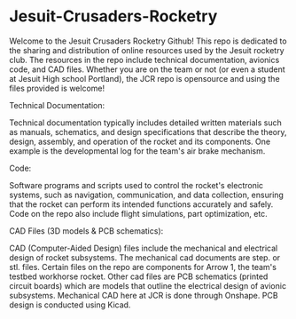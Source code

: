 # Jesuit-Crusaders-Rocketry

Welcome to the Jesuit Crusaders Rocketry Github!  This repo is dedicated to the sharing and distribution of online resources used by the Jesuit rocketry club.  The resources in the repo include technical documentation, avionics code, and CAD files.  Whether you are on the team or not (or even a student at Jesuit High school Portland), the JCR repo is opensource and using the files provided is welcome!

Technical Documentation:

Technical documentation typically includes detailed written materials such as manuals, schematics, and design specifications that describe the theory, design, assembly, and operation of the rocket and its components.  One example is the developmental log for the team's air brake mechanism.  

Code:

Software programs and scripts used to control the rocket's electronic systems, such as navigation, communication, and data collection, ensuring that the rocket can perform its intended functions accurately and safely.  Code on the repo also include flight simulations, part optimization, etc.

CAD Files (3D models & PCB schematics):

CAD (Computer-Aided Design) files include the mechanical and electrical design of rocket subsystems.  The mechanical cad documents are step. or stl. files.  Certain files on the repo are components for Arrow 1, the team's testbed workhorse rocket.  Other cad files are PCB schematics (printed circuit boards) which are models that outline the electrical design of avionic subsystems.  Mechanical CAD here at JCR is done through Onshape.  PCB design is conducted using Kicad. 


